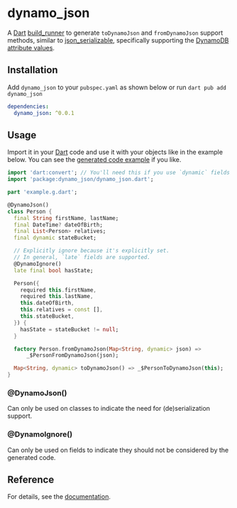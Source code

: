 # dynamo_json

A [Dart] [build_runner] to generate `toDynamoJson` and `fromDynamoJson` support methods, similar to [json_serializable], specifically supporting the [DynamoDB] [attribute values][dynamo_attributes].

## Installation

Add `dynamo_json` to your `pubspec.yaml` as shown below or run `dart pub add dynamo_json`

```yaml
dependencies:
  dynamo_json: ^0.0.1
```

## Usage

Import it in your [Dart] code and use it with your objects like in the example below. You can see the [generated code example][example] if you like.

```dart
import 'dart:convert'; // You'll need this if you use `dynamic` fields
import 'package:dynamo_json/dynamo_json.dart';

part 'example.g.dart';

@DynamoJson()
class Person {
  final String firstName, lastName;
  final DateTime? dateOfBirth;
  final List<Person> relatives;
  final dynamic stateBucket;

  // Explicitly ignore because it's explicitly set.
  // In general, `late` fields are supported.
  @DynamoIgnore()
  late final bool hasState;

  Person({
    required this.firstName,
    required this.lastName,
    this.dateOfBirth,
    this.relatives = const [],
    this.stateBucket,
  }) {
    hasState = stateBucket != null;
  }

  factory Person.fromDynamoJson(Map<String, dynamic> json) =>
      _$PersonFromDynamoJson(json);

  Map<String, dynamic> toDynamoJson() => _$PersonToDynamoJson(this);
}
```

### @DynamoJson()

Can only be used on classes to indicate the need for (de)serialization support.

### @DynamoIgnore()

Can only be used on fields to indicate they should not be considered by the generated code.

## Reference

For details, see the [documentation].

[dart]: https://dart.dev
[documentation]: https://pub-dev.dicatania.me/dynamo_json/doc/api
[build_runner]: https://pub.dev/packages/build_runner
[json_serializable]: https://pub.dev/packages/json_serializable
[dynamodb]: https://aws.amazon.com/dynamodb/
[dynamo_attributes]: https://docs.aws.amazon.com/amazondynamodb/latest/APIReference/API_AttributeValue.html
[example]: ./example/
